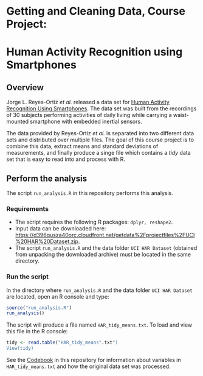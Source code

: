 # Getting and Cleaning Data, Course Project:
# Human Activity Recognition using Smartphones

## Overview

Jorge L. Reyes-Ortiz _et al._ released a data set for [Human Activity Recognition Using Smartphones](http://archive.ics.uci.edu/ml/datasets/Human+Activity+Recognition+Using+Smartphones).
The data set was built from the recordings of 30 subjects performing activities of daily living while carrying a waist-mounted smartphone with embedded inertial sensors.

The data provided by Reyes-Ortiz _et al._ is separated into two different data sets and distributed over multiple files.
The goal of this course project is to combine this data, extract means and standard deviations of measurements, and finally produce a singe file which contains a _tidy_ data set that is easy to read into and process with R.


## Perform the analysis

The script `run_analysis.R` in this repository performs this analysis.

### Requirements

- The script requires the following R packages: `dplyr, reshape2`.
- Input data can be downloaded here: <https://d396qusza40orc.cloudfront.net/getdata%2Fprojectfiles%2FUCI%20HAR%20Dataset.zip>.
- The script `run_analysis.R` and the data folder `UCI HAR Dataset` (obtained from unpacking the downloaded archive) must be located in the same directory.

### Run the script

In the directory where `run_analysis.R` and the data folder `UCI HAR Dataset` are located, open an R console and type:
```R
source("run_analysis.R")
run_analysis()
```

The script will produce a file named `HAR_tidy_means.txt`. To load and view this file in the R console:
```R
tidy <- read.table("HAR_tidy_means".txt")
View(tidy)
```

See the [Codebook](./CodeBook.md) in this repository for information about variables in `HAR_tidy_means.txt` and how the original data set was processed.

